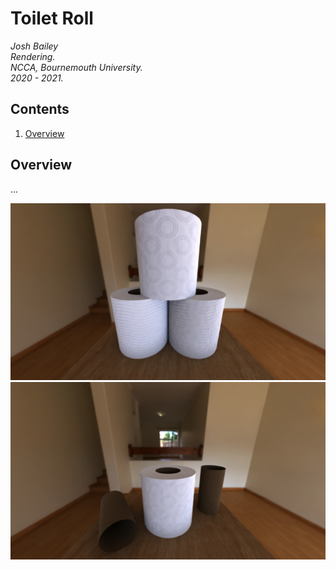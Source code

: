 # Toilet Roll
*Josh Bailey*<br />
*Rendering.*<br />
*NCCA, Bournemouth University.*<br />
*2020 - 2021.*<br />

## Contents
1. [Overview](#overview)

## Overview
...

![](Images/final-renders/final-01.jpg)
![](Images/final-renders/final-02.jpg)
